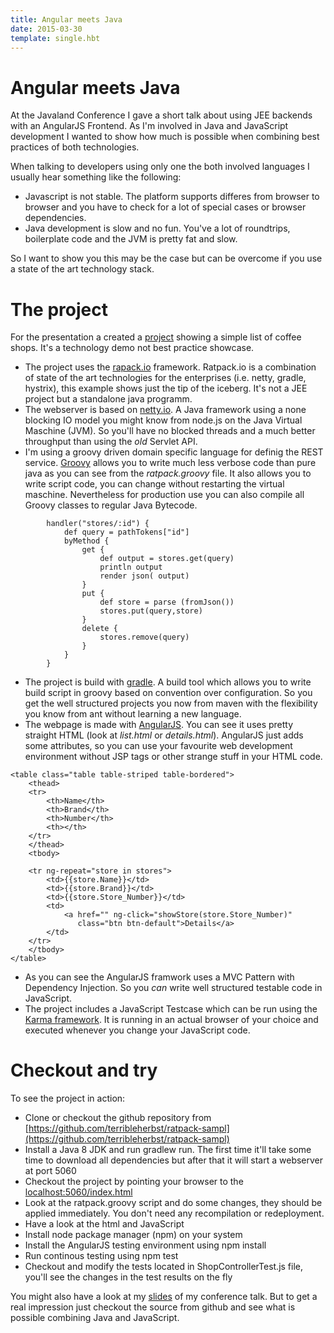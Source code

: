 ```yaml
---
title: Angular meets Java
date: 2015-03-30
template: single.hbt
---
```

# Angular meets Java

At the Javaland Conference I gave a short talk about using JEE backends with an AngularJS Frontend. As I'm involved in Java and JavaScript development I wanted to show how much is possible when combining best practices of both technologies.

When talking to developers using only one the both involved languages I usually hear something like the following:

* Javascript is not stable. The platform supports differes from browser to browser and you have to check for a lot of special cases or browser dependencies.
* Java development is slow and no fun. You've a lot of roundtrips, boilerplate code and the JVM is pretty fat and slow.

So I want to show you this may be the case but can be overcome if you use a state of the art technology stack.


# The project
For the presentation a created a [project](https://github.com/terribleherbst/ratpack-sampl) showing a simple list of coffee shops. It's a technology demo not best practice showcase.

* The project uses the  [rapack.io](http://www.ratpack.io) framework. Ratpack.io is a combination of state of the art technologies for the enterprises (i.e. netty, gradle, hystrix), this example shows just the tip of the iceberg. It's not a JEE project but a standalone java programm.
* The webserver is based on [netty.io](http://netty.io/). A Java framework using a none blocking IO model you might know from node.js on the Java Virtual Maschine (JVM). So you'll have no blocked threads and a much better throughput than using the _old_ Servlet API.
* I'm using a groovy driven domain specific language for definig the REST service. [Groovy](http://www.groovy-lang.org/) allows you to write much less verbose code than pure java as you can see from the _ratpack.groovy_ file. It also allows you to write script code, you can change without restarting the virtual maschine. Nevertheless for production use you can also compile all Groovy classes to regular Java Bytecode.

```
        handler("stores/:id") {
            def query = pathTokens["id"]
            byMethod {
                get {
                    def output = stores.get(query)
                    println output
                    render json( output)
                }
                put {
                    def store = parse (fromJson())
                    stores.put(query,store)
                }
                delete {
                    stores.remove(query)
                }
            }
        }
```

* The project is build with [gradle](http://gradle.org/). A build tool which allows you to write build script in groovy based on convention over configuration. So you get the well structured projects you now from maven with the flexibility you know from ant without learning a new language.
* The webpage is made with [AngularJS](http://angularjs.org/). You can see it uses pretty straight HTML (look at _list.html_ or _details.html_). AngularJS just adds some attributes, so you can use your favourite web development environment without JSP tags or other strange stuff in your HTML code.
```
<table class="table table-striped table-bordered">
    <thead>
    <tr>
        <th>Name</th>
        <th>Brand</th>
        <th>Number</th>
        <th></th>
    </tr>
    </thead>
    <tbody>

    <tr ng-repeat="store in stores">
        <td>{{store.Name}}</td>
        <td>{{store.Brand}}</td>
        <td>{{store.Store_Number}}</td>
        <td>
            <a href="" ng-click="showStore(store.Store_Number)" 
               class="btn btn-default">Details</a>
        </td>
    </tr>
    </tbody>
</table>
```


* As you can see the AngularJS framwork uses a MVC Pattern with Dependency Injection. So you *can* write well structured testable code in JavaScript.
* The project includes a JavaScript Testcase which can be run using the [Karma framework](https://karma-runner.github.io/). It is running in an actual browser of your choice and executed whenever you change your JavaScript code.

# Checkout and try
To see the project in action:

* Clone or checkout the github repository from [https://github.com/terribleherbst/ratpack-sampl](https://github.com/terribleherbst/ratpack-sampl)
* Install a Java 8 JDK and run gradlew run. The first time it'll take some time to download all dependencies but after that it will start a webserver at port 5060
* Checkout the project by pointing your browser to the [localhost:5060/index.html](http://localhost:5060/index.html)
* Look at the ratpack.groovy script and do some changes, they should be applied immediately. You don't need any recompilation or redeployment.
* Have a look at the html and JavaScript
* Install node package manager (npm) on your system
* Install the AngularJS testing environment using npm install
* Run continous testing using npm test
* Checkout and modify the tests located in ShopControllerTest.js file, you'll see the changes in the test results on the fly

You might also have a look at my [slides](http://terribleherbst.github.io/javaland15/) of my conference talk. But to get a real impression just checkout the source from github and see what is possible combining Java and JavaScript.

